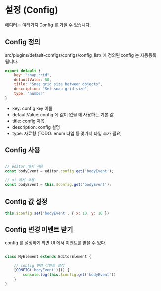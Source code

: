 # 설정 (Config)

에디터는 여러가지 Config 를 가질 수 있습니다. 


## Config 정의 

src/plugins/default-configs/configs/config_list/ 에 정의된 config 는 자동등록 됩니다. 

```js
export default {
    key: "snap.grid",
    defaultValue: 50,
    title: "Snap grid size between objects",
    description: "Set snap grid size",
    type: "number"
}
```

* key: config key 이름 
* defaultValue: config 에 값이 없을 때 사용하는 기본 값 
* title: config 제목 
* description: config 설명 
* type: 자료형  (TODO: enum 타입 등 몇가지 타입 추가 필요)

## Config 사용 

```js

// editor 에서 사용 
const bodyEvent = editor.config.get('bodyEvent');

// ui 에서 사용 
const bodyEvent = this.$config.get('bodyEvent');


```

## Config 값 설정 

```js
this.$config.set('bodyEvent', { x: 10, y: 10 })
```

## Config 변경 이벤트 받기 

config 를 설정하게 되면 UI 에서 이벤트를 받을 수 있다. 

```js

class MyElement extends EditorElement {

    // config 변경 이벤트 설정 
    [CONFIG('bodyEvent')]() {
        console.log(this.$config.get('bodyEvent'))
    }
}

```